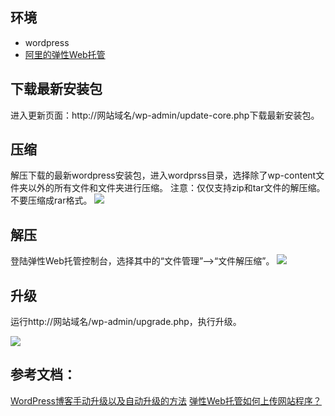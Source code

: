 ## 环境
* wordpress
* [阿里的弹性Web托管](https://account.aliyun.com/login/login.htm?oauth_callback=https%3A%2F%2Fews.console.aliyun.com%2F)


## 下载最新安装包
进入更新页面：http://网站域名/wp-admin/update-core.php下载最新安装包。

## 压缩
解压下载的最新wordpress安装包，进入wordprss目录，选择除了wp-content文件夹以外的所有文件和文件夹进行压缩。
注意：仅仅支持zip和tar文件的解压缩。不要压缩成rar格式。
![](http://www.hiqiuyi.cn/Imgs/solution/wordpress%E5%8E%8B%E7%BC%A9.png)

## 解压
登陆弹性Web托管控制台，选择其中的“文件管理”—>“文件解压缩”。
![](http://www.hiqiuyi.cn/Imgs/solution/%E6%96%87%E4%BB%B6%E8%A7%A3%E5%8E%8B%E7%BC%A9.png)

## 升级
运行http://网站域名/wp-admin/upgrade.php，执行升级。

![](http://www.hiqiuyi.cn/Imgs/solution/%E5%8D%87%E7%BA%A7%E6%88%90%E5%8A%9F.png)

## 参考文档：
<u>[WordPress博客手动升级以及自动升级的方法](http://jingyan.baidu.com/article/f54ae2fcda7fba1e92b84919.html)</u>
<u>[弹性Web托管如何上传网站程序？](https://help.aliyun.com/knowledge_detail/39915.html)</u>

